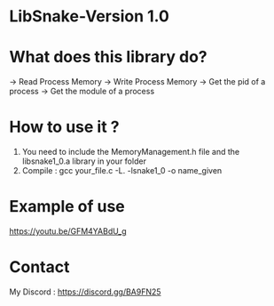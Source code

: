 # LibSnake-Version 1.0

# What does this library do?

-> Read Process Memory
-> Write Process Memory
-> Get the pid of a process 
-> Get the module of a process 

# How to use it ?

1) You need to include the MemoryManagement.h file and the libsnake1_0.a library in your folder
2) Compile : gcc your_file.c -L. -lsnake1_0 -o name_given

# Example of use 

https://youtu.be/GFM4YABdU_g

# Contact 

My Discord : https://discord.gg/BA9FN25
